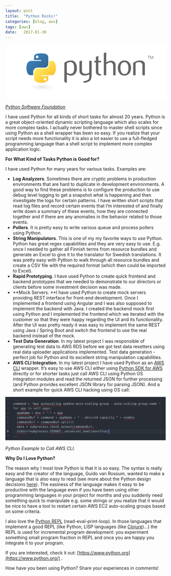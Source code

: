 ```yaml
---
layout:	post
title:	"Python Rocks!"
categories: [blog, aws]
tags: [aws]
date:	2017-01-30
---
```


![](/img/2017-01-30-python-rocks_img_1.png)

*[Python Software Foundation](https://www.python.org/community/logos/)*

I have used Python for all kinds of short tasks for almost 20 years. Python is a great object-oriented dynamic scripting language which also scales for more complex tasks. I actually never bothered to master shell scripts since using Python as a shell wrapper has been so easy. If you realize that your script needs more functionality it is also a lot easier to use a full-fledged programming language than a shell script to implement more complex application logic.

**For What Kind of Tasks Python is Good for?**

I have used Python for many years for various tasks. Examples are:

* **Log Analyzers**. Sometimes there are cryptic problems in production environments that are hard to duplicate in development environments. A good way to find these problems is to configure the production to use debug level logging to get a snapshot what is happening and then investigate the logs for certain patterns. I have written short scripts that read log files and record certain events that I’m interested of and finally write down a summary of these events, how they are connected together and if there are any anomalies in the behavior related to those events.
* **Pollers**. It is pretty easy to write various queue and process pollers using Python.
* **String Manipulators**. This is one of my my favorite ways to use Python. Python has great regex capabilities and they are very easy to use. E.g. once I needed to gather all Finnish terms from resource bundles and generate an Excel to give it to the translator for Swedish translations. It was pretty easy with Python to walk through all resource bundles and create a CSV file with the required format (which then could be imported to Excel).
* **Rapid Prototyping**. I have used Python to create quick frontend and backend prototypes that we needed to demonstrate to our directors or clients before some investment decision was made.
* **Mock Servers. **I have used Python to create mock servers providing REST interface for front-end development. Once I implemented a frontend using Angular and I was also supposed to implement the backend with Java. I created the backend mock first using Python and I implemented the frontend which we iterated with the customer so that they were happy regarding the UI and its functionality. After the UI was pretty ready it was easy to implement the same REST using Java / Spring Boot and switch the frontend to use the real backend instead of the mock.
* **Test Data Generation**. In my latest project I was responsible of generating test data to AWS RDS before we got test data resetters using real data uploader applications implemented. Test data generation - perfect job for Python and its excellent string manipulation capabilities.
* **AWS CLI Integration**. In my latest project I have used Python as an [AWS CLI](https://aws.amazon.com/cli/) wrapper. It’s easy to use AWS CLI either using [Python SDK for AWS](https://aws.amazon.com/sdk-for-python/) directly or for shorter tasks just call AWS CLI using Python OS integration modules and read the returned JSON for further processing (and Python provides excellent JSON library for parsing JSON).
And a short example for quick AWS CLI hacking using OS call:

![](/img/2017-01-30-python-rocks_img_2.png)

*Python Example to Call AWS CLI.*

**Why Do I Love Python?**

The reason why I most love Python is that it is so easy. The syntax is really easy and the creator of the language, Guido van Rossum, wanted to make a language that is also easy to read (see more about the Python design decisions [here](http://python-history.blogspot.fi/2009/01/pythons-design-philosophy.html)). The easiness of the language makes it easy to be productive with the language even if you have been using other programming languages in your project for months and you suddenly need something quick to manipulate e.g. some strings or you realize that it would be nice to have a tool to restart certain AWS EC2 auto-scaling groups based on some criteria.

I also love the [Python REPL](https://docs.python.org/3.6/tutorial/interpreter.html) (read-eval-print-loop). In those languages that implement a good REPL (like Python, LISP languages (like [Clojure](https://clojure.org))…) the REPL is used for incremental program development: you experiment something small program fraction in REPL and once you are happy you integrate it to your program.

If you are interested, check it out: [https://www.python.org](https://www.python.org/) .

How have you been using Python? Share your experiences in comments!

  
